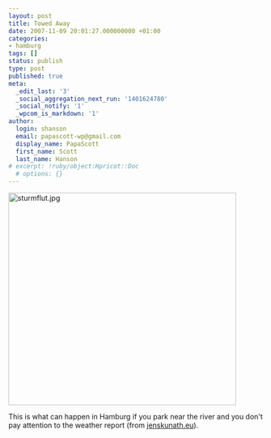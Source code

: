 ```yaml
---
layout: post
title: Towed Away
date: 2007-11-09 20:01:27.000000000 +01:00
categories:
- hamburg
tags: []
status: publish
type: post
published: true
meta:
  _edit_last: '3'
  _social_aggregation_next_run: '1401624780'
  _social_notify: '1'
  _wpcom_is_markdown: '1'
author:
  login: shanson
  email: papascott-wp@gmail.com
  display_name: PapaScott
  first_name: Scott
  last_name: Hanson
# excerpt: !ruby/object:Hpricot::Doc
  # options: {}
---
```

<p><img src="http://www.papascott.de/wordpress/wp-content/uploads/2007/11/sturmflut.jpg" alt="sturmflut.jpg" border="0" width="450" height="420" /></p>
<p>This is what can happen in Hamburg if you park near the river and you don't pay attention to the weather report (from <a href="http://www.jenskunath.eu/2007/11/09/sturmflut-in-hamburg/">jenskunath.eu</a>).</p>
